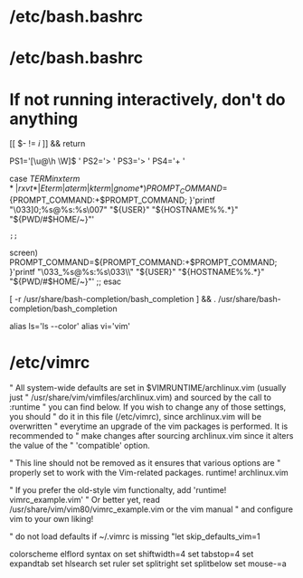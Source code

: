 # /etc/bash.bashrc

#
# /etc/bash.bashrc
#

# If not running interactively, don't do anything
[[ $- != *i* ]] && return

PS1='[\u@\h \W]\$ '
PS2='> '
PS3='> '
PS4='+ '

case ${TERM} in
  xterm*|rxvt*|Eterm|aterm|kterm|gnome*)
    PROMPT_COMMAND=${PROMPT_COMMAND:+$PROMPT_COMMAND; }'printf "\033]0;%s@%s:%s\007" "${USER}" "${HOSTNAME%%.*}" "${PWD/#$HOME/\~}"'

    ;;
  screen)
    PROMPT_COMMAND=${PROMPT_COMMAND:+$PROMPT_COMMAND; }'printf "\033_%s@%s:%s\033\\" "${USER}" "${HOSTNAME%%.*}" "${PWD/#$HOME/\~}"'
    ;;
esac

[ -r /usr/share/bash-completion/bash_completion   ] && . /usr/share/bash-completion/bash_completion

alias ls='ls --color'
alias vi='vim'


# /etc/vimrc

" All system-wide defaults are set in $VIMRUNTIME/archlinux.vim (usually just
" /usr/share/vim/vimfiles/archlinux.vim) and sourced by the call to :runtime
" you can find below.  If you wish to change any of those settings, you should
" do it in this file (/etc/vimrc), since archlinux.vim will be overwritten
" everytime an upgrade of the vim packages is performed.  It is recommended to
" make changes after sourcing archlinux.vim since it alters the value of the
" 'compatible' option.

" This line should not be removed as it ensures that various options are
" properly set to work with the Vim-related packages.
runtime! archlinux.vim

" If you prefer the old-style vim functionalty, add 'runtime! vimrc_example.vim'
" Or better yet, read /usr/share/vim/vim80/vimrc_example.vim or the vim manual
" and configure vim to your own liking!

" do not load defaults if ~/.vimrc is missing
"let skip_defaults_vim=1

colorscheme elflord
syntax on
set shiftwidth=4
set tabstop=4
set expandtab
set hlsearch
set ruler
set splitright
set splitbelow
set mouse-=a


